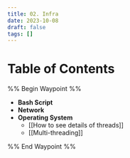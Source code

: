 ```yaml
---
title: 02. Infra
date: 2023-10-08
draft: false
tags: []
---
```

# Table of Contents
%% Begin Waypoint %%
- **Bash Script**
- **Network**
- **Operating System**
	- [[How to see details of threads]]
	- [[Multi-threading]]

%% End Waypoint %%
